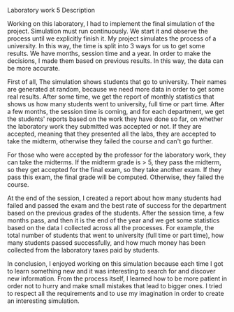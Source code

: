 Laboratory work 5 Description  

Working on this laboratory, I had to implement the final simulation of the project. Simulation must run continuously. We start it and observe the process until we explicitly finish it. My project simulates the process of a university. In this way, the time is split into 3 ways for us to get some results. We have months, session time and a year. In order to make the decisions, I made them based on previous results. In this way, the data can be more accurate. 

First of all, The simulation shows students that go to university. Their names are generated at random, because we need more data in order to get some real results. After some time, we get the report of monthly statistics that shows us how many students went to university, full time or part time. After a few months, the session time is coming, and for each department, we get the students' reports based on the work they have done so far, on whether the laboratory work they submitted was accepted or not. If they are accepted, meaning that they presented all the labs, they are accepted to take the midterm, otherwise they failed the course and can't go further. 

For those who were accepted by the professor for the laboratory work, they can take the midterms. If the midterm grade is > 5, they pass the midterm, so they get accepted for the final exam, so they take another exam. If they pass this exam, the final grade will be computed. Otherwise, they failed the course. 

At the end of the session, I created a report about how many students had failed and passed the exam and the best rate of success for the department based on the previous grades of the students. After the session time, a few months pass, and then it is the end of the year and we get some statistics based on the data I collected across all the processes. For example, the total number of students that went to university (full time or part time), how many students passed successfully, and how much money has been collected from the laboratory taxes paid by students. 

In conclusion, I enjoyed working on this simulation because each time I got to learn something new and it was interesting to search for and discover new information. From the process itself, I learned how to be more patient in order not to hurry and make small mistakes that lead to bigger ones. I tried to respect all the requirements and to use my imagination in order to create an interesting simulation.
